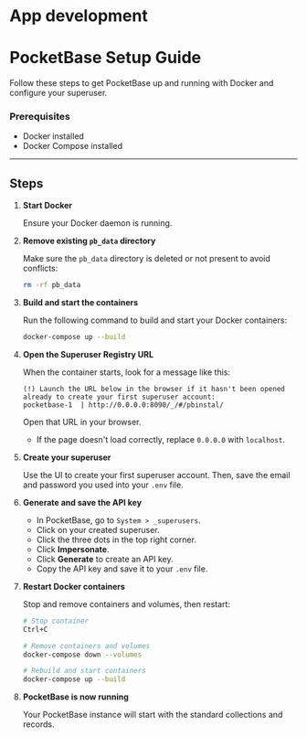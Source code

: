# App development


# PocketBase Setup Guide

Follow these steps to get PocketBase up and running with Docker and configure your superuser.

### Prerequisites

* Docker installed
* Docker Compose installed

---

## Steps

1. **Start Docker**

   Ensure your Docker daemon is running.

2. **Remove existing `pb_data` directory**

   Make sure the `pb_data` directory is deleted or not present to avoid conflicts:

   ```bash
   rm -rf pb_data
   ```

3. **Build and start the containers**

   Run the following command to build and start your Docker containers:

   ```bash
   docker-compose up --build
   ```

4. **Open the Superuser Registry URL**

   When the container starts, look for a message like this:

   ```
   (!) Launch the URL below in the browser if it hasn't been opened already to create your first superuser account:
   pocketbase-1  | http://0.0.0.0:8090/_/#/pbinstal/
   ```

   Open that URL in your browser.

   * If the page doesn't load correctly, replace `0.0.0.0` with `localhost`.

5. **Create your superuser**

   Use the UI to create your first superuser account.
   Then, save the email and password you used into your `.env` file.

6. **Generate and save the API key**

   * In PocketBase, go to `System > _superusers`.
   * Click on your created superuser.
   * Click the three dots in the top right corner.
   * Click **Impersonate**.
   * Click **Generate** to create an API key.
   * Copy the API key and save it to your `.env` file.

7. **Restart Docker containers**

   Stop and remove containers and volumes, then restart:

   ```bash
   # Stop container
   Ctrl+C

   # Remove containers and volumes
   docker-compose down --volumes

   # Rebuild and start containers
   docker-compose up --build
   ```

8. **PocketBase is now running**

   Your PocketBase instance will start with the standard collections and records.
